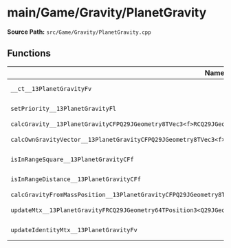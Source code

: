 # main/Game/Gravity/PlanetGravity

**Source Path:** `src/Game/Gravity/PlanetGravity.cpp`

## Functions

| Name | Address | Match % |
|------|---------|---------|
| `__ct__13PlanetGravityFv` | `0x8015A6FC` | :white_check_mark: (100.0%) |
| `setPriority__13PlanetGravityFl` | `0x8015A750` | :white_check_mark: (100.0%) |
| `calcGravity__13PlanetGravityCFPQ29JGeometry8TVec3<f>RCQ29JGeometry8TVec3<f>` | `0x8015A758` | :x: (0.0%) |
| `calcOwnGravityVector__13PlanetGravityCFPQ29JGeometry8TVec3<f>PfRCQ29JGeometry8TVec3<f>` | `0x8015A86C` | :white_check_mark: (100.0%) |
| `isInRangeSquare__13PlanetGravityCFf` | `0x8015A874` | :white_check_mark: (100.0%) |
| `isInRangeDistance__13PlanetGravityCFf` | `0x8015A8A8` | :white_check_mark: (100.0%) |
| `calcGravityFromMassPosition__13PlanetGravityCFPQ29JGeometry8TVec3<f>PfRCQ29JGeometry8TVec3<f>RCQ29JGeometry8TVec3<f>` | `0x8015A8D8` | :x: (0.0%) |
| `updateMtx__13PlanetGravityFRCQ29JGeometry64TPosition3<Q29JGeometry38TMatrix34<Q29JGeometry13SMatrix34C<f>>>` | `0x8015A990` | :white_check_mark: (100.0%) |
| `updateIdentityMtx__13PlanetGravityFv` | `0x8015A994` | :white_check_mark: (100.0%) |